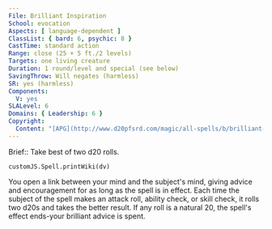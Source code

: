 ```yaml
---
File: Brilliant Inspiration
School: evocation
Aspects: [ language-dependent ]
ClassList: { bard: 6, psychic: 8 }
CastTime: standard action
Range: close (25 + 5 ft./2 levels)
Targets: one living creature
Duration: 1 round/level and special (see below)
SavingThrow: Will negates (harmless)
SR: yes (harmless)
Components:
  V: yes
SLALevel: 6
Domains: { Leadership: 6 }
Copyright:
  Content: "[APG](http://www.d20pfsrd.com/magic/all-spells/b/brilliant-inspiration)"
---
```

Brief:: Take best of two d20 rolls.

```dataviewjs
customJS.Spell.printWiki(dv)
```

You open a link between your mind and the subject's mind, giving advice and encouragement for as long as the spell is in effect. Each time the subject of the spell makes an attack roll, ability check, or skill check, it rolls two d20s and takes the better result. If any roll is a natural 20, the spell's effect ends-your brilliant advice is spent.
